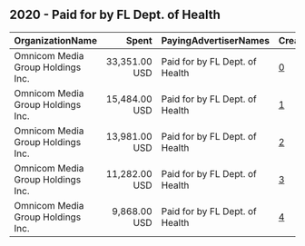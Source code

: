 ## 2020 - Paid for by FL Dept. of Health 
|OrganizationName|Spent|PayingAdvertiserNames|CreativeUrls|Impressions|Genders|AgeBrackets|CountryCodes|BillingAddresses|CandidateBallotInformation|
|:---|---:|:---|:---|---:|:---|:---|:---|:---|:---|
|Omnicom Media Group Holdings Inc.|33,351.00 USD|Paid for by FL Dept. of Health|[0](https://www.snap.com/political-ads/asset/53ee6186d7429f6421960ea3c293165a01812e53428ea5715d06fc716d8c52cb?mediaType=mp4)|19,221,863||17-|united states|"225 N Michigan Avenue Suite 820,,,Chicago,60601,US"||
|Omnicom Media Group Holdings Inc.|15,484.00 USD|Paid for by FL Dept. of Health|[1](https://www.snap.com/political-ads/asset/53ee6186d7429f6421960ea3c293165a01812e53428ea5715d06fc716d8c52cb?mediaType=mp4)|7,584,700||18-24|united states|"225 N Michigan Avenue Suite 820,,,Chicago,60601,US"||
|Omnicom Media Group Holdings Inc.|13,981.00 USD|Paid for by FL Dept. of Health|[2](https://www.snap.com/political-ads/asset/d80d97c859fce1d9c3e84f637d50c748573312588561e65f15f9b77070f9bb8e?mediaType=mp4)|6,484,829||18-24|united states|"225 N Michigan Avenue Suite 820,,,Chicago,60601,US"||
|Omnicom Media Group Holdings Inc.|11,282.00 USD|Paid for by FL Dept. of Health|[3](https://www.snap.com/political-ads/asset/28bc4f49e2b0f591fa3191cd14766e7cd87405d523be6f94f8844ba87a98fab3?mediaType=mp4)|5,585,018||18-24|united states|"225 N Michigan Avenue Suite 820,,,Chicago,60601,US"||
|Omnicom Media Group Holdings Inc.|9,868.00 USD|Paid for by FL Dept. of Health|[4](https://www.snap.com/political-ads/asset/28bc4f49e2b0f591fa3191cd14766e7cd87405d523be6f94f8844ba87a98fab3?mediaType=mp4)|5,502,250||17-|united states|"225 N Michigan Avenue Suite 820,,,Chicago,60601,US"||
